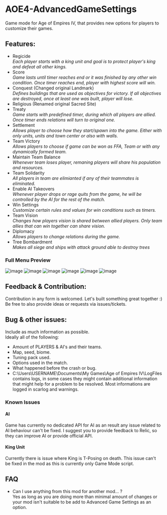 # AOE4-AdvancedGameSettings
Game mode for Age of Empires IV, that provides new options for players to customize their games. 

## Features:
* Regicide  
_Each player starts with a king unit and goal is to protect player's king and defeat all other kings._
* Score  
_Game lasts until timer reaches end or it was finished by any other win condition. Once timer reaches end, player with highest score will win._
* Conquest (Changed original Landmark)   
_Defines buildings that are used as objectives for victory. If all objectives are destroyed, once at least one was built, player will lose._
* Religious (Renamed original Sacred Site)
* Treaty  
_Game starts with predefined timer, during which all players are allied. Once timer ends relations will turn to original one._
* Settlement  
_Allows player to choose how they start/spawn into the game. Either with only units, units and town center or also with walls._
* Team Victory  
_Allows players to choose if game can be won as FFA, Team or with any dynamically formed team._
* Maintain Team Balance  
_Whenever team loses player, remaning players will share his population and resources._
* Team Solidarity  
_All players in team are elimianted if any of their teammates is eliminated._
* Enable AI Takeovers  
_Whenever player drops or rage quits from the game, he will be controlled by the AI for the rest of the match._
* Win Settings  
_Customize certain rules and values for win conditions such as timers._
* Team Vision  
_Changes how players vision is shared between allied players. Only team allies that can win together can share vision._
* Diplomacy  
_Allows players to change relations during the game._
* Tree Bombardment  
_Makes all siege and ships with attack ground able to destroy trees_
### Full Menu Preview
![image](https://user-images.githubusercontent.com/37557138/167272719-32d5087c-794f-46e9-8ec1-bf674c8b62ee.png)
![image](https://user-images.githubusercontent.com/37557138/167272731-036610fb-7021-4d34-89c8-879e684a22b4.png)
![image](https://user-images.githubusercontent.com/37557138/167272736-5b8b0890-e9f8-4255-8974-08ab9d034b9b.png)
![image](https://user-images.githubusercontent.com/37557138/167272744-1819f0c3-7e43-4a2f-9c55-a9fd2ae866eb.png)
![image](https://user-images.githubusercontent.com/37557138/167272748-28b8d81a-8e43-422a-8272-42dc51289a98.png)
![image](https://user-images.githubusercontent.com/37557138/167299668-dbd44689-99ed-4f45-bf29-d9f2784c4c84.png)

## Feedback & Contribution:
Contribution in any form is welcomed. Let's built something great together :)
Be free to also provide ideas or requests via issues/tickets.  

## Bug & other issues:    
Include as much information as possible.   
Ideally all of the following:  
- Amount of PLAYERS & AI's and their teams.
- Map, seed, biome. 
- Tuning pack used.
- Options used in the match.  
- What happened before the crash or bug.  
- C:\Users\USERNAME\Documents\My Games\Age of Empires IV\LogFiles contains logs, in some cases they might contain additional information that might help for a problem to be resolved. Most informations are logged in scarlog and warnings.  

### Known Issues

#### AI
Game has currently no dedicated API for AI as an result any issue related to AI behaviour can't be fixed.
I suggest you to provide feedback to Relic, so they can improve AI or provide official API.

#### King Unit
Currently there is issue where King is T-Posing on death. This issue can't be fixed in the mod as this is currently only Game Mode script.

## FAQ
* Can I use anything from this mod for another mod... ?  
Yes as long as you are doing more than minimal amount of changes or your mod isn't suitable to be add to Advanced Game Settings as an option.   
